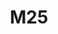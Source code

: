 ---
layout: firm_page
title: "M25"
id: "m25vc.com"
permalink: "/m25m25vc.com/"
website: "https://m25vc.com"
offices: "Chicago (United States)"
investment_stages: "Pre-Seed, Seed"
portfolio_companies: ""
portfolio_link: "https://m25vc.com/portfolio"
investment_markets: "AI, Ecommerce, Fintech, Hardware, Marketplace, Vertical SaaS, Horizontal SaaS, Consumer SaaS"
founded_year: "2015"
description: "M25 is an early-stage venture firm based in Chicago, investing solely in tech startups headquartered in the Midwest. They utilize a unique, analytical approach to venture investing aiming to reduce risk while maintaining high returns. M25 emphasizes its expansive networks and thrives on collaboration."
linkedin: "https://www.linkedin.com/company/m25-vc"
twitter: "https://twitter.com/m25vc"
instagram: ""
team_page: "https://m25vc.com/#team"
investor_type: "Venture Capital"
crunchbase: "https://www.crunchbase.com/organization/M25-VC"
pitchbook: "https://pitchbook.com/profiles/investor/149352-13"

# SEO Optimization
meta_title: "M25 - VC Firm - projectstartups.com"
meta_description: "M25, M25 is an early-stage venture firm based in Chicago, investing solely in tech startups headquartered in the Midwest. They utilize a unique, analytical..."
meta_keywords: "M25, AI, Ecommerce, Fintech, Hardware, Marketplace, Vertical SaaS, Horizontal SaaS, Consumer SaaS, VC firm, venture capital, startup investor, projectstartups.com"
canonical_url: "https://vc.projectstartups.com/m25m25vc.com/"
---